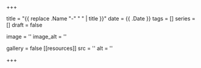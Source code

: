 +++

title = "{{ replace .Name "-" " " | title }}"
date = {{ .Date }} 
tags = [] 
series = [] 
draft = false

image = ''
image_alt = ''

gallery = false
[[resources]]
src = ''
alt = ''


+++
